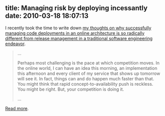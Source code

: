 title: Managing risk by deploying incessantly
date: 2010-03-18 18:07:13
---

<p>I recently took the time to write down <a href="http://omniti.com/seeds/online-application-deployment-reducing-risk">my thoughts on why successfully managing code deployments in an online architecture is so radically different from release management in a traditional software engineering endeavor</a>.</p>

<blockquote>
<p>...</p>
<p>
Perhaps most challenging is the pace at which competition moves. In the online world, I can have an idea this morning, an implementation this afternoon and every client of my service that shows up tomorrow will see it. In fact, things can and do happen much faster than that. You might think that rapid concept-to-availability push is reckless. You might be right. But, your competition is doing it.
</p>
<p>...</p>
</blockquote>

<p><a href="http://omniti.com/seeds/online-application-deployment-reducing-risk">Read more</a>.</p>
